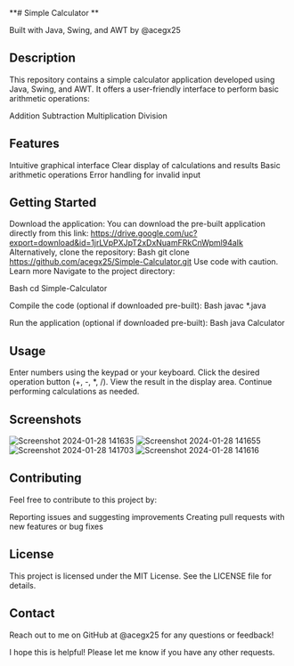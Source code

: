 **# Simple Calculator **

Built with Java, Swing, and AWT by @acegx25

## Description

This repository contains a simple calculator application developed using Java, Swing, and AWT. It offers a user-friendly interface to perform basic arithmetic operations:

Addition
Subtraction
Multiplication
Division
## Features

Intuitive graphical interface
Clear display of calculations and results
Basic arithmetic operations
Error handling for invalid input
## Getting Started

Download the application:
You can download the pre-built application directly from this link: https://drive.google.com/uc?export=download&id=1jrLVpPXJpT2xDxNuamFRkCnWpml94aIk
Alternatively, clone the repository:
Bash
git clone https://github.com/acegx25/Simple-Calculator.git
Use code with caution. Learn more
Navigate to the project directory:

Bash
cd Simple-Calculator

Compile the code (optional if downloaded pre-built):
Bash
javac *.java

Run the application (optional if downloaded pre-built):
Bash
java Calculator

## Usage

Enter numbers using the keypad or your keyboard.
Click the desired operation button (+, -, *, /).
View the result in the display area.
Continue performing calculations as needed.
## Screenshots
![Screenshot 2024-01-28 141635](https://github.com/ACEGX25/JAVAP/assets/143728245/93d2a0c3-df94-4dfc-a3f5-424f5d737c75)
![Screenshot 2024-01-28 141655](https://github.com/ACEGX25/JAVAP/assets/143728245/219dad7b-22f7-43c2-a2dd-ebaa2071bf0b)
![Screenshot 2024-01-28 141703](https://github.com/ACEGX25/JAVAP/assets/143728245/7dc20c65-375a-4ced-aab0-f6acc23a5719)
![Screenshot 2024-01-28 141616](https://github.com/ACEGX25/JAVAP/assets/143728245/f45349ef-ae4e-4501-a270-d3e56d4a3b9c)

## Contributing

Feel free to contribute to this project by:

Reporting issues and suggesting improvements
Creating pull requests with new features or bug fixes
## License

This project is licensed under the MIT License. See the LICENSE file for details.

## Contact

Reach out to me on GitHub at @acegx25 for any questions or feedback!

I hope this is helpful! Please let me know if you have any other requests.
